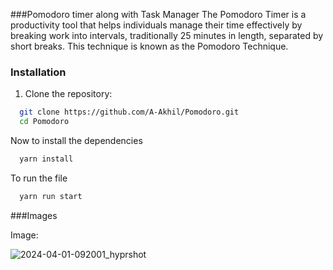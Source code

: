###Pomodoro timer along with Task Manager
The Pomodoro Timer is a productivity tool that helps individuals manage their time effectively by breaking work into intervals, traditionally 25 minutes in length, separated by short breaks. This technique is known as the Pomodoro Technique.


### Installation

1. Clone the repository:

```bash
  git clone https://github.com/A-Akhil/Pomodoro.git
  cd Pomodoro
```   
Now to install the dependencies
```bash
  yarn install
```   
To run the file 
```bash
  yarn run start
```   
###Images

Image:

![2024-04-01-092001_hyprshot](https://github.com/A-Akhil/Pomodoro/assets/50855133/a2d0b21b-dc96-4fd2-a81a-abf4aa8d2841)

